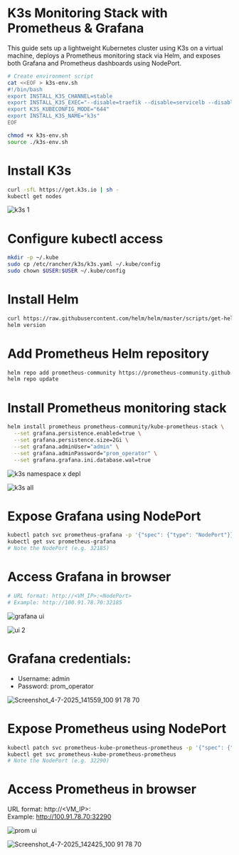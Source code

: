 # K3s Monitoring Stack with Prometheus & Grafana

This guide sets up a lightweight Kubernetes cluster using K3s on a virtual machine, deploys a Prometheus monitoring stack via Helm, and exposes both Grafana and Prometheus dashboards using NodePort.

```bash
# Create environment script
cat <<EOF > k3s-env.sh
#!/bin/bash
export INSTALL_K3S_CHANNEL=stable
export INSTALL_K3S_EXEC="--disable=traefik --disable=servicelb --disable=metrics-server"
export K3S_KUBECONFIG_MODE="644"
export INSTALL_K3S_NAME="k3s"
EOF
```

```bash
chmod +x k3s-env.sh
source ./k3s-env.sh
```

# Install K3s
```bash
curl -sfL https://get.k3s.io | sh -
kubectl get nodes
```
![k3s 1](https://github.com/user-attachments/assets/682ef88d-44e6-463c-9836-16cd61e79a71)


# Configure kubectl access
```bash
mkdir -p ~/.kube
sudo cp /etc/rancher/k3s/k3s.yaml ~/.kube/config
sudo chown $USER:$USER ~/.kube/config
```


# Install Helm
```bash
curl https://raw.githubusercontent.com/helm/helm/master/scripts/get-helm-3 | bash
helm version
```

# Add Prometheus Helm repository
```bash
helm repo add prometheus-community https://prometheus-community.github.io/helm-charts
helm repo update
```

# Install Prometheus monitoring stack
```bash
helm install prometheus prometheus-community/kube-prometheus-stack \
  --set grafana.persistence.enabled=true \
  --set grafana.persistence.size=2Gi \
  --set grafana.adminUser="admin" \
  --set grafana.adminPassword="prom_operator" \
  --set grafana.grafana.ini.database.wal=true
```

![k3s namespace x depl](https://github.com/user-attachments/assets/f8dde502-9374-4135-880e-f6ec08f3cfc4)

![k3s all](https://github.com/user-attachments/assets/18f41b8c-d1e6-434f-9121-e76eed7fcb27)




# Expose Grafana using NodePort
```bash
kubectl patch svc prometheus-grafana -p '{"spec": {"type": "NodePort"}}'
kubectl get svc prometheus-grafana
# Note the NodePort (e.g. 32185)
```

# Access Grafana in browser
```bash
# URL format: http://<VM_IP>:<NodePort>
# Example: http://100.91.78.70:32185
```
![grafana ui](https://github.com/user-attachments/assets/55af1099-250d-42d9-802b-51e21a7d4cd7)

![ui 2](https://github.com/user-attachments/assets/68683c95-d478-45a4-bece-ca6fcac2d605)


# Grafana credentials:
* Username: admin
* Password: prom_operator

![Screenshot_4-7-2025_141559_100 91 78 70](https://github.com/user-attachments/assets/5fad6a3f-0699-4a9c-964e-d25c2cfad50e)


# Expose Prometheus using NodePort
```bash
kubectl patch svc prometheus-kube-prometheus-prometheus -p '{"spec": {"type": "NodePort"}}'
kubectl get svc prometheus-kube-prometheus-prometheus
# Note the NodePort (e.g. 32290)
```

# Access Prometheus in browser
URL format: http://<VM_IP>:<NodePort>   
Example: http://100.91.78.70:32290

![prom ui](https://github.com/user-attachments/assets/eff57c14-bcfb-47cb-bc56-ad75b4c33c91)

![Screenshot_4-7-2025_142425_100 91 78 70](https://github.com/user-attachments/assets/096fc0c9-ba66-4ffd-a47b-b486d2aa8754)
